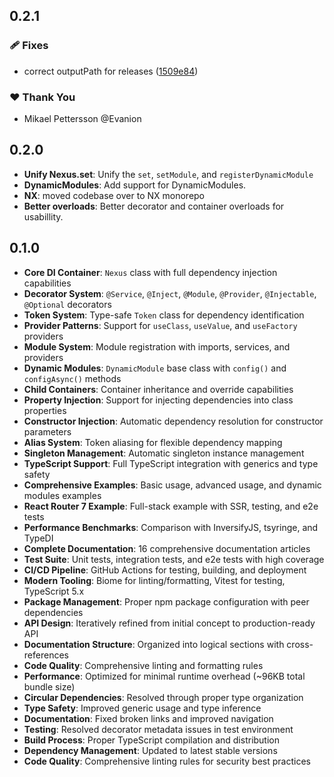 ## 0.2.1

### 🩹 Fixes

- correct outputPath for releases ([1509e84](https://github.com/NexusDI/core/commit/1509e84))

### ❤️ Thank You

- Mikael Pettersson @Evanion

## 0.2.0

- **Unify Nexus.set**: Unify the `set`, `setModule`, and `registerDynamicModule`
- **DynamicModules**: Add support for DynamicModules.
- **NX**: moved codebase over to NX monorepo
- **Better overloads**: Better decorator and container overloads for usabillity.

## 0.1.0

- **Core DI Container**: `Nexus` class with full dependency injection capabilities
- **Decorator System**: `@Service`, `@Inject`, `@Module`, `@Provider`, `@Injectable`, `@Optional` decorators
- **Token System**: Type-safe `Token` class for dependency identification
- **Provider Patterns**: Support for `useClass`, `useValue`, and `useFactory` providers
- **Module System**: Module registration with imports, services, and providers
- **Dynamic Modules**: `DynamicModule` base class with `config()` and `configAsync()` methods
- **Child Containers**: Container inheritance and override capabilities
- **Property Injection**: Support for injecting dependencies into class properties
- **Constructor Injection**: Automatic dependency resolution for constructor parameters
- **Alias System**: Token aliasing for flexible dependency mapping
- **Singleton Management**: Automatic singleton instance management
- **TypeScript Support**: Full TypeScript integration with generics and type safety
- **Comprehensive Examples**: Basic usage, advanced usage, and dynamic modules examples
- **React Router 7 Example**: Full-stack example with SSR, testing, and e2e tests
- **Performance Benchmarks**: Comparison with InversifyJS, tsyringe, and TypeDI
- **Complete Documentation**: 16 comprehensive documentation articles
- **Test Suite**: Unit tests, integration tests, and e2e tests with high coverage
- **CI/CD Pipeline**: GitHub Actions for testing, building, and deployment
- **Modern Tooling**: Biome for linting/formatting, Vitest for testing, TypeScript 5.x
- **Package Management**: Proper npm package configuration with peer dependencies
- **API Design**: Iteratively refined from initial concept to production-ready API
- **Documentation Structure**: Organized into logical sections with cross-references
- **Code Quality**: Comprehensive linting and formatting rules
- **Performance**: Optimized for minimal runtime overhead (~96KB total bundle size)
- **Circular Dependencies**: Resolved through proper type organization
- **Type Safety**: Improved generic usage and type inference
- **Documentation**: Fixed broken links and improved navigation
- **Testing**: Resolved decorator metadata issues in test environment
- **Build Process**: Proper TypeScript compilation and distribution
- **Dependency Management**: Updated to latest stable versions
- **Code Quality**: Comprehensive linting rules for security best practices
